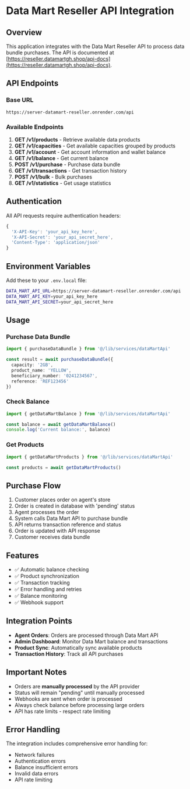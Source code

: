 # Data Mart Reseller API Integration

## Overview

This application integrates with the Data Mart Reseller API to process data bundle purchases. The API is documented at [https://reseller.datamartgh.shop/api-docs](https://reseller.datamartgh.shop/api-docs).

## API Endpoints

### Base URL
```
https://server-datamart-reseller.onrender.com/api
```

### Available Endpoints

1. **GET /v1/products** - Retrieve available data products
2. **GET /v1/capacities** - Get available capacities grouped by products
3. **GET /v1/account** - Get account information and wallet balance
4. **GET /v1/balance** - Get current balance
5. **POST /v1/purchase** - Purchase data bundle
6. **GET /v1/transactions** - Get transaction history
7. **POST /v1/bulk** - Bulk purchases
8. **GET /v1/statistics** - Get usage statistics

## Authentication

All API requests require authentication headers:

```typescript
{
  'X-API-Key': 'your_api_key_here',
  'X-API-Secret': 'your_api_secret_here',
  'Content-Type': 'application/json'
}
```

## Environment Variables

Add these to your `.env.local` file:

```bash
DATA_MART_API_URL=https://server-datamart-reseller.onrender.com/api
DATA_MART_API_KEY=your_api_key_here
DATA_MART_API_SECRET=your_api_secret_here
```

## Usage

### Purchase Data Bundle

```typescript
import { purchaseDataBundle } from '@/lib/services/dataMartApi'

const result = await purchaseDataBundle({
  capacity: '2GB',
  product_name: 'YELLOW',
  beneficiary_number: '0241234567',
  reference: 'REF123456'
})
```

### Check Balance

```typescript
import { getDataMartBalance } from '@/lib/services/dataMartApi'

const balance = await getDataMartBalance()
console.log('Current balance:', balance)
```

### Get Products

```typescript
import { getDataMartProducts } from '@/lib/services/dataMartApi'

const products = await getDataMartProducts()
```

## Purchase Flow

1. Customer places order on agent's store
2. Order is created in database with 'pending' status
3. Agent processes the order
4. System calls Data Mart API to purchase bundle
5. API returns transaction reference and status
6. Order is updated with API response
7. Customer receives data bundle

## Features

- ✅ Automatic balance checking
- ✅ Product synchronization
- ✅ Transaction tracking
- ✅ Error handling and retries
- ✅ Balance monitoring
- ✅ Webhook support

## Integration Points

- **Agent Orders**: Orders are processed through Data Mart API
- **Admin Dashboard**: Monitor Data Mart balance and transactions
- **Product Sync**: Automatically sync available products
- **Transaction History**: Track all API purchases

## Important Notes

- Orders are **manually processed** by the API provider
- Status will remain "pending" until manually processed
- Webhooks are sent when order is processed
- Always check balance before processing large orders
- API has rate limits - respect rate limiting

## Error Handling

The integration includes comprehensive error handling for:
- Network failures
- Authentication errors
- Balance insufficient errors
- Invalid data errors
- API rate limiting

